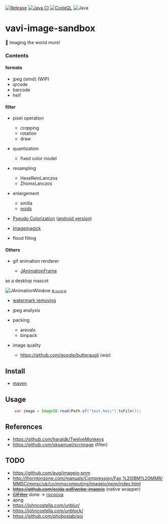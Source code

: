 [![Release](https://jitpack.io/v/umjammer/vavi-image-sandbox.svg)](https://jitpack.io/#umjammer/vavi-image-sandbox)
[![Java CI](https://github.com/umjammer/vavi-image-sandbox/actions/workflows/maven.yml/badge.svg)](https://github.com/umjammer/vavi-image-sandbox/actions/workflows/maven.yml)
[![CodeQL](https://github.com/umjammer/vavi-image-sandbox/actions/workflows/codeql-analysis.yml/badge.svg)](https://github.com/umjammer/vavi-image-sandbox/actions/workflows/codeql-analysis.yml)
![Java](https://img.shields.io/badge/Java-17-b07219)

# vavi-image-sandbox

🎨 Imaging the world more!

### Contents

#### formats

  * jpeg (simd) (WIP)
  * qrcode
  * barcode
  * heif

#### filter

  * pixel operation

    * cropping
    * rotation
    * draw

  * quantization

    * fixed color model

  * resampling

    * HexeReinLanczos
    * ZhomxLanczos

  * enlargement

    * smilla
    * [noids](https://gitlab.com/umjammer/vavi-image-enlarge-noids)

  * [Pseudo Colorization](https://github.com/umjammer/vavi-apps-pseudocolorization/wiki) ([android version](https://github.com/umjammer/vavi-apps-pseudocolorization))
  * [Imagemagick](https://github.com/umjammer/vavi-image-sandbox/wiki/ImageMagickFilter)
  * flood filling

#### Others

  * gif animation renderer

    * [JAnimationFrame](https://github.com/umjammer/vavi-image-sandbox/blob/master/src/test/java/JAnimationFrame.java)

as a desktop mascot

![JAnimationWindow](https://lh3.googleusercontent.com/d3wp6hzuILHq6MT7Ud_gUi_TpqYIK1UiT-m9C03rndcpPzFLwmPXpUkaEjLobQpb-vnXLR1l8eKdwHNUF0xJUjLXnEP5Fc9oOM1NoElCZ5u2AJoOKWLqsAoNEzHWBIPaSffQM1X11w=w2400)
<span style="font-size:x-small">[© oscd.jp](https://www.oscd.jp/)</span>

  * [watermark removing](https://github.com/umjammer/vavi-image-sandbox/wiki/WatermarkRemoval)

  * jpeg analysis

  * packing

    * arevalo
    * binpack

  * image quality

    * https://github.com/google/butteraugli (wip)

## Install

 * [maven](https://jitpack.io/#umjammer/vavi-image-sandbox)

## Usage

```java
    var image = ImageIO.read(Path.of("test.heic").toFile());
```

## References

 * https://github.com/haraldk/TwelveMonkeys
 * https://github.com/sksamuel/scrimage (filter)

## TODO

 * https://github.com/eug/imageio-pnm
 * http://thorntonzone.com/manuals/Compression/Fax,%20IBM%20MMR/MMSC/mmsc/uk/co/mmscomputing/imageio/ppm/index.html
 * ~~https://github.com/sejda-pdf/webp-imageio~~ (native wrapper)
 * ~~[CIFilter](https://developer.apple.com/documentation/coreimage/cifilter)~~ done → [rococoa](https://github.com/umjammer/rococoa)
 * apng
 * https://johncostella.com/unblur/
 * https://johncostella.com/unblock/
 * https://github.com/phoboslab/qoi
